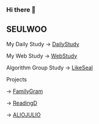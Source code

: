 ### Hi there 👋

## SEULWOO

My Daily Study → [DailyStudy](https://github.com/Seulwoo/DailyStudy)

My Web Study → [WebStudy](https://github.com/Seulwoo/WebStudy)

Algorithm Group Study → [LikeSeal](https://github.com/Seulwoo/SSU_LikeSeal-Study-Group04)

Projects

→ [FamilyGram](https://github.com/youn16/FamilyGram)

→ [ReadingD](https://github.com/Ohrotan/ReadingD)

-> [ALIOJULIO](https://github.com/Jiyooung/ALIOJULIO)
